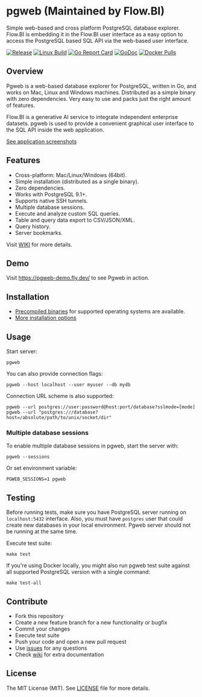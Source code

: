 # pgweb (Maintained by Flow.BI) 

Simple web-based and cross platform PostgreSQL database explorer. Flow.BI is embedding it in the Flow.BI user interface as a easy option to access the PostgreSQL based SQL API via the web-based user interface.

[![Release](https://img.shields.io/github/release/flowbi/pgweb.svg?label=Release)](https://github.com/flowbi/pgweb/releases)
[![Linux Build](https://github.com/flowbi/pgweb/actions/workflows/checks.yml/badge.svg)](https://github.com/flowbi/pgweb/actions?query=branch%3Amain)
[![Go Report Card](https://goreportcard.com/badge/github.com/flowbi/pgweb)](https://goreportcard.com/report/github.com/flowbi/pgweb)
[![GoDoc](https://godoc.org/github.com/flowbi/pgweb?status.svg)](https://godoc.org/github.com/flowbi/pgweb)
[![Docker Pulls](https://img.shields.io/docker/pulls/flowbi/pgweb.svg)](https://hub.docker.com/r/flowbi/pgweb/)

## Overview

Pgweb is a web-based database explorer for PostgreSQL, written in Go, and works
on Mac, Linux and Windows machines. Distributed as a simple binary with zero dependencies.
Very easy to use and packs just the right amount of features.

Flow.BI is a generative AI service to integrate independent enterprise datasets. pgweb is used to provide a convenient graphical user interface to the SQL API inside the web application.

[See application screenshots](SCREENS.md)

## Features

- Cross-platform: Mac/Linux/Windows (64bit).
- Simple installation (distributed as a single binary).
- Zero dependencies.
- Works with PostgreSQL 9.1+.
- Supports native SSH tunnels.
- Multiple database sessions.
- Execute and analyze custom SQL queries.
- Table and query data export to CSV/JSON/XML.
- Query history.
- Server bookmarks.

Visit [WIKI](https://github.com/flowbi/pgweb/wiki) for more details.

## Demo

Visit https://pgweb-demo.fly.dev/ to see Pgweb in action.

## Installation

- [Precompiled binaries](https://github.com/flowbi/pgweb/releases) for supported operating systems are available.
- [More installation options](https://github.com/flowbi/pgweb/wiki/Installation)

## Usage

Start server:

```
pgweb
```

You can also provide connection flags:

```
pgweb --host localhost --user myuser --db mydb
```

Connection URL scheme is also supported:

```
pgweb --url postgres://user:password@host:port/database?sslmode=[mode]
pgweb --url "postgres:///database?host=/absolute/path/to/unix/socket/dir"
```

### Multiple database sessions

To enable multiple database sessions in pgweb, start the server with:

```
pgweb --sessions
```

Or set environment variable:

```
PGWEB_SESSIONS=1 pgweb
```

## Testing

Before running tests, make sure you have PostgreSQL server running on `localhost:5432`
interface. Also, you must have `postgres` user that could create new databases
in your local environment. Pgweb server should not be running at the same time.

Execute test suite:

```
make test
```

If you're using Docker locally, you might also run pgweb test suite against
all supported PostgreSQL version with a single command:

```
make test-all
```

## Contribute

- Fork this repository
- Create a new feature branch for a new functionality or bugfix
- Commit your changes
- Execute test suite
- Push your code and open a new pull request
- Use [issues](https://github.com/flowbi/pgweb/issues) for any questions
- Check [wiki](https://github.com/flowbi/pgweb/wiki) for extra documentation

## License

The MIT License (MIT). See [LICENSE](LICENSE) file for more details.

